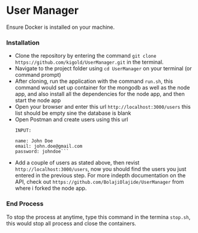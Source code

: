 

# User Manager

Ensure Docker is installed on your machine.

### Installation
* Clone the repository by entering the command `git clone https://github.com/kigold/UserManager.git` in the terminal.
* Navigate to the project folder using `cd UserManager` on your terminal (or command prompt)
* After cloning, run the application with the command `run.sh`, this command would set up container for the mongodb as well as the node app,
and also install all the dependencies for the node app, and then start the node app
* Open your browser and enter this url `http://localhost:3000/users` this list should be empty sine the database is blank
* Open Postman and create users using this url
    ```POST /users
    INPUT:

    name: John Doe
    email: john.doe@gmail.com
    password: johndoe```
* Add a couple of users as stated above, then revist `http://localhost:3000/users`, now you should find the users you just entered in the previous step.
For more indepth documentation on the API, check out
`https://github.com/BolajiOlajide/UserManager` from where i forked the node app.

### End Process
To stop the process at anytime, type this command in the termina `stop.sh`, this would stop all process and close the containers.
